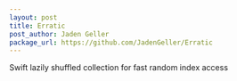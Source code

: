 ```yaml
---
layout: post
title: Erratic
post_author: Jaden Geller
package_url: https://github.com/JadenGeller/Erratic
---
```


Swift lazily shuffled collection for fast random index access

<!--PKG_END-->